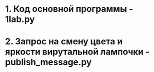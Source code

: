 <h1>1. Код основной программы - 1lab.py</h1>
<h1>2. Запрос на смену цвета и яркости вирутальной лампочки - publish_message.py</h1>